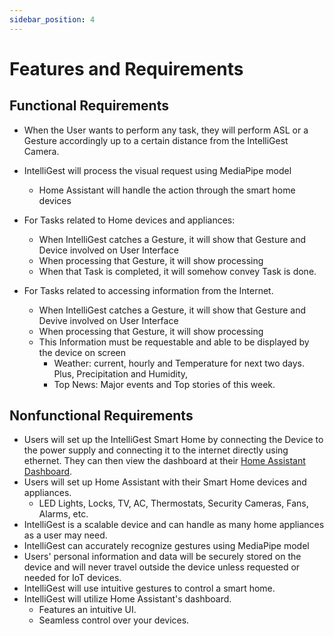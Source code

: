 ```yaml
---
sidebar_position: 4
---
```


# Features and Requirements

## Functional Requirements

- When the User wants to perform any task, they will perform ASL or a Gesture accordingly up to a certain distance from the IntelliGest Camera.
- IntelliGest will process the visual request using MediaPipe model 
  - Home Assistant will handle the action through the smart home devices
- For Tasks related to Home devices and appliances:
  - When IntelliGest catches a Gesture, it will show that Gesture and Device involved on User Interface
  - When processing that Gesture, it will show processing
  - When that Task is completed, it will somehow convey Task is done.

- For Tasks related to accessing information from the Internet. 
  - When IntelliGest catches a Gesture, it will show that Gesture and Devive involved on User Interface
  - When processing that Gesture, it will show processing
  - This Information must be requestable and able to be displayed by the device on screen
      - Weather: current, hourly and Temperature for next two days. Plus, Precipitation and Humidity,
      - Top News: Major events and Top stories of this week.


## Nonfunctional Requirements
- Users will set up the IntelliGest Smart Home by connecting the Device to the power supply and connecting it to the internet directly using ethernet. They can then view the dashboard at their [Home Assistant Dashboard](http://homeassistant.local:8123/).
- Users will set up Home Assistant with their Smart Home devices and appliances.
  - LED Lights, Locks, TV, AC, Thermostats, Security Cameras, Fans, Alarms, etc.
- IntelliGest is a scalable device and can handle as many home appliances as a user may need.
- IntelliGest can accurately recognize gestures using MediaPipe model
- Users' personal information and data will be securely stored on the device and will never travel outside the device unless requested or needed for IoT devices.
- IntelliGest will use intuitive gestures to control a smart home.
- IntelliGest will utilize Home Assistant's dashboard.
  - Features an intuitive UI.
  - Seamless control over your devices.


